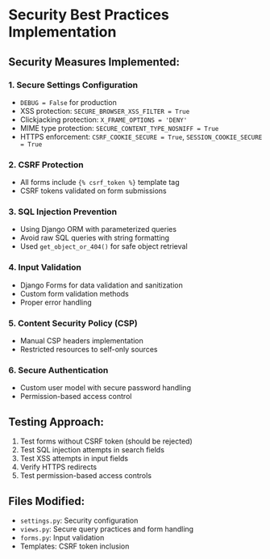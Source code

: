 # Security Best Practices Implementation

## Security Measures Implemented:

### 1. Secure Settings Configuration
- `DEBUG = False` for production
- XSS protection: `SECURE_BROWSER_XSS_FILTER = True`
- Clickjacking protection: `X_FRAME_OPTIONS = 'DENY'`
- MIME type protection: `SECURE_CONTENT_TYPE_NOSNIFF = True`
- HTTPS enforcement: `CSRF_COOKIE_SECURE = True`, `SESSION_COOKIE_SECURE = True`

### 2. CSRF Protection
- All forms include `{% csrf_token %}` template tag
- CSRF tokens validated on form submissions

### 3. SQL Injection Prevention
- Using Django ORM with parameterized queries
- Avoid raw SQL queries with string formatting
- Used `get_object_or_404()` for safe object retrieval

### 4. Input Validation
- Django Forms for data validation and sanitization
- Custom form validation methods
- Proper error handling

### 5. Content Security Policy (CSP)
- Manual CSP headers implementation
- Restricted resources to self-only sources

### 6. Secure Authentication
- Custom user model with secure password handling
- Permission-based access control

## Testing Approach:
1. Test forms without CSRF token (should be rejected)
2. Test SQL injection attempts in search fields
3. Test XSS attempts in input fields
4. Verify HTTPS redirects
5. Test permission-based access controls

## Files Modified:
- `settings.py`: Security configuration
- `views.py`: Secure query practices and form handling
- `forms.py`: Input validation
- Templates: CSRF token inclusion
